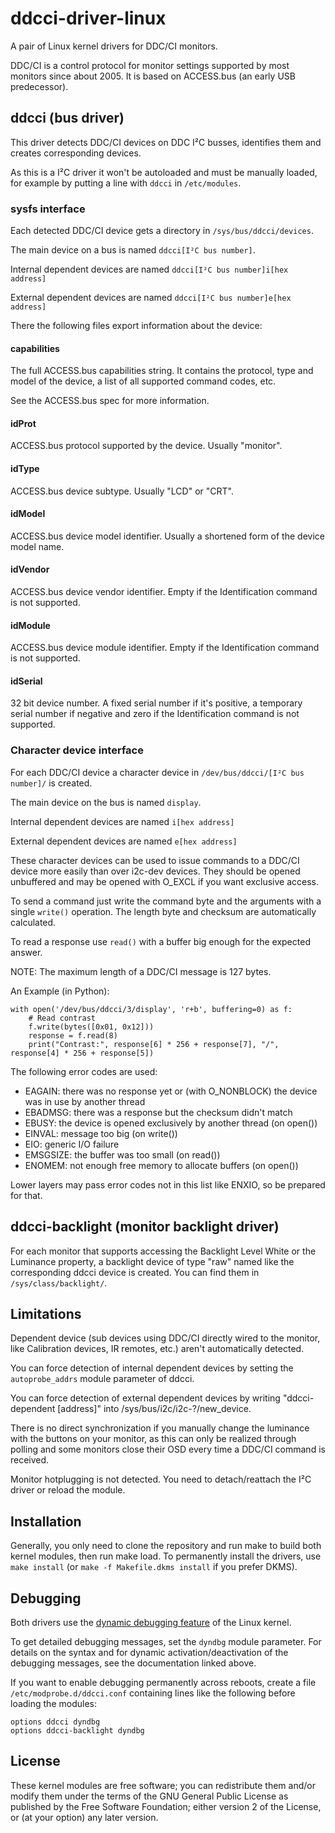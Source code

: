 # ddcci-driver-linux #

A pair of Linux kernel drivers for DDC/CI monitors.

DDC/CI is a control protocol for monitor settings supported by most monitors since about 2005.
It is based on ACCESS.bus (an early USB predecessor).

## ddcci (bus driver) ##

This driver detects DDC/CI devices on DDC I²C busses, identifies them and creates corresponding devices.

As this is a I²C driver it won't be autoloaded and must be manually loaded, for example by putting a line with `ddcci`
in `/etc/modules`.

### sysfs interface ###

Each detected DDC/CI device gets a directory in `/sys/bus/ddcci/devices`.

The main device on a bus is named `ddcci[I²C bus number]`.

Internal dependent devices are named `ddcci[I²C bus number]i[hex address]`

External dependent devices are named `ddcci[I²C bus number]e[hex address]`

There the following files export information about the device:

#### capabilities ####

The full ACCESS.bus capabilities string. It contains the protocol, type and model of the device,
a list of all supported command codes, etc.

See the ACCESS.bus spec for more information.

#### idProt ####

ACCESS.bus protocol supported by the device. Usually "monitor".

#### idType ####

ACCESS.bus device subtype. Usually "LCD" or "CRT".

#### idModel ####

ACCESS.bus device model identifier. Usually a shortened form of the device model name.

#### idVendor ####

ACCESS.bus device vendor identifier. Empty if the Identification command is not supported.

#### idModule ####

ACCESS.bus device module identifier. Empty if the Identification command is not supported.

#### idSerial ####

32 bit device number. A fixed serial number if it's positive, a temporary serial number if negative and zero if the
Identification command is not supported.

### Character device interface ###

For each DDC/CI device a character device in `/dev/bus/ddcci/[I²C bus number]/` is created.

The main device on the bus is named `display`.

Internal dependent devices are named `i[hex address]`

External dependent devices are named `e[hex address]`

These character devices can be used to issue commands to a DDC/CI device more easily than over i2c-dev devices.
They should be opened unbuffered and may be opened with O_EXCL if you want exclusive access.

To send a command just write the command byte and the arguments with a single `write()` operation. The length byte and
checksum are automatically calculated.

To read a response use `read()` with a buffer big enough for the expected answer.

NOTE: The maximum length of a DDC/CI message is 127 bytes.

An Example (in Python):

	with open('/dev/bus/ddcci/3/display', 'r+b', buffering=0) as f:
		# Read contrast
		f.write(bytes([0x01, 0x12]))
		response = f.read(8)
		print("Contrast:", response[6] * 256 + response[7], "/", response[4] * 256 + response[5])

The following error codes are used:

* EAGAIN: there was no response yet or (with O_NONBLOCK) the device was in use by another thread
* EBADMSG: there was a response but the checksum didn't match
* EBUSY: the device is opened exclusively by another thread (on open())
* EINVAL: message too big (on write())
* EIO: generic I/O failure
* EMSGSIZE: the buffer was too small (on read())
* ENOMEM: not enough free memory to allocate buffers (on open())

Lower layers may pass error codes not in this list like ENXIO, so be prepared for that.

## ddcci-backlight (monitor backlight driver) ##

For each monitor that supports accessing the Backlight Level White or the Luminance property, a backlight device of type "raw" named like the corresponding ddcci device is created. You can find them
in `/sys/class/backlight/`.

## Limitations ##

Dependent device (sub devices using DDC/CI directly wired to the monitor, like Calibration devices, IR remotes, etc.) aren't automatically detected. 

You can force detection of internal dependent devices by setting the `autoprobe_addrs` module parameter of ddcci.

You can force detection of external dependent devices by writing "ddcci-dependent [address]" into
/sys/bus/i2c/i2c-?/new_device.

There is no direct synchronization if you manually change the luminance with the buttons on your monitor, as this can
only be realized through polling and some monitors close their OSD every time a DDC/CI command is received.

Monitor hotplugging is not detected. You need to detach/reattach the I²C driver or reload the module.

## Installation ##

Generally, you only need to clone the repository and run make to build both kernel modules, then run make load. To permanently install the drivers, use `make install` (or `make -f Makefile.dkms install` if you prefer DKMS).

## Debugging ##

Both drivers use the [dynamic debugging feature](https://www.kernel.org/doc/Documentation/dynamic-debug-howto.txt) of the Linux kernel.

To get detailed debugging messages, set the `dyndbg` module parameter. For details on the syntax and for dynamic activation/deactivation of the debugging messages, see the documentation linked above.

If you want to enable debugging permanently across reboots, create a file `/etc/modprobe.d/ddcci.conf` containing lines like the following before loading the modules:

	options ddcci dyndbg
	options ddcci-backlight dyndbg

## License ##

These kernel modules are free software; you can redistribute them and/or modify them under the terms of the GNU General Public License as published by the Free Software Foundation; either version 2 of the License, or (at your option) any later version.
